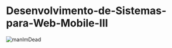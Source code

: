 # Desenvolvimento-de-Sistemas-para-Web-Mobile-III
![manImDead](https://preview.redd.it/lryg3vvit1c51.png?width=1080&crop=smart&auto=webp&s=8cb1bbd1e3f848e203f1d9dc35fe17b75b4b5bff)
